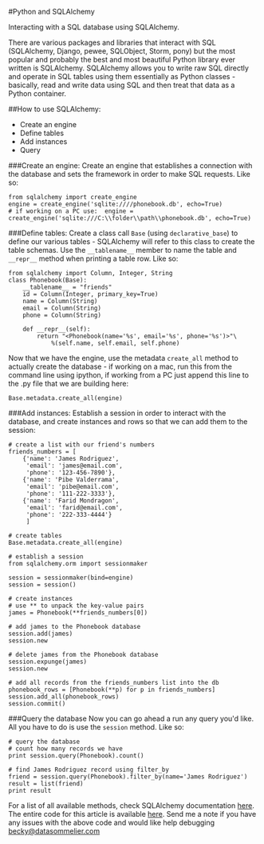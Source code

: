#Python and SQLAlchemy

Interacting with a SQL database using SQLAlchemy.

There are various packages and libraries that interact with SQL (SQLAlchemy, Django, pewee, SQLObject, Storm, pony) but the most popular and probably the best and most beautiful Python library ever written is SQLAlchemy.
SQLAlchemy allows you to write raw SQL directly and operate in SQL tables using them essentially as Python classes - basically, read and write data using SQL and then treat that data as a Python container.

##How to use SQLAlchemy:
* Create an engine
* Define tables
* Add instances
* Query

###Create an engine: 
Create an engine that establishes a connection with the database and sets the framework in order to make SQL requests. Like so:

```
from sqlalchemy import create_engine
engine = create_engine('sqlite:////phonebook.db', echo=True)
# if working on a PC use:  engine = create_engine('sqlite:///C:\\folder\\path\\phonebook.db', echo=True) 
```

###Define tables: 
Create a class call `Base` (using `declarative_base`) to define our various tables - SQLAlchemy will refer to this class to create the table schemas. Use the `__tablename__` member to name the table and `__repr__` method when printing a table row. Like so:

```
from sqlalchemy import Column, Integer, String
class Phonebook(Base):
    __tablename__ = "friends"
    id = Column(Integer, primary_key=True)
    name = Column(String)
    email = Column(String)
    phone = Column(String)

    def __repr__(self):
        return "<Phonebook(name='%s', email='%s', phone='%s')>"\
            %(self.name, self.email, self.phone)
```

Now that we have the engine, use the metadata `create_all` method to actually create the database - if working on a mac, run this from the command line using ipython, if working from a PC just append this line to the .py file that we are building here:

```
Base.metadata.create_all(engine)
```

###Add instances: 
Establish a session in order to interact with the database, and create instances and rows so that we can add them to the session:

```
# create a list with our friend's numbers
friends_numbers = [
    {'name': 'James Rodriguez',
     'email': 'james@email.com',
     'phone': '123-456-7890'},
    {'name': 'Pibe Valderrama',
     'email': 'pibe@email.com',
     'phone': '111-222-3333'},
    {'name': 'Farid Mondragon',
     'email': 'farid@email.com',
     'phone': '222-333-4444'}     
     ]

# create tables
Base.metadata.create_all(engine)

# establish a session
from sqlalchemy.orm import sessionmaker

session = sessionmaker(bind=engine)
session = session()

# create instances
# use ** to unpack the key-value pairs
james = Phonebook(**friends_numbers[0])

# add james to the Phonebook database
session.add(james)
session.new

# delete james from the Phonebook database
session.expunge(james)
session.new

# add all records from the friends_numbers list into the db
phonebook_rows = [Phonebook(**p) for p in friends_numbers]
session.add_all(phonebook_rows)
session.commit()
```

###Query the database
Now you can go ahead a run any query you'd like. All you have to do is use the `session` method. Like so:

```
# query the database
# count how many records we have
print session.query(Phonebook).count()

# find James Rodriguez record using filter_by
friend = session.query(Phonebook).filter_by(name='James Rodriguez')
result = list(friend)
print result
```

For a list of all available methods, check SQLAlchemy documentation [here](http://docs.sqlalchemy.org/en/latest/orm/query.html).
The entire code for this article is available [here](https://github.com/TheBecky/python_awesomeness/blob/master/python_sql.py). Send me a note if you have any issues with the above code and would like help debugging becky@datasommelier.com
